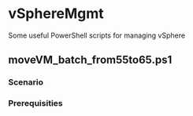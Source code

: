 # vSphereMgmt
Some useful PowerShell scripts for managing vSphere

## moveVM_batch_from55to65.ps1

### Scenario

### Prerequisities
